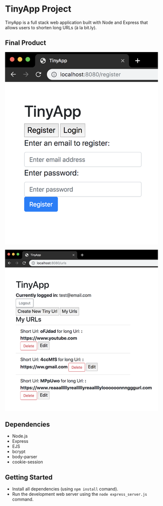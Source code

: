 # TinyApp Project

TinyApp is a full stack web application built with Node and Express that allows users to shorten long URLs (à la bit.ly).

## Final Product

!["Screenshot of Register Page"](https://github.com/razali17/TinyApp/blob/master/docs/register-page.png?raw=true)

!["Screenshot of URLs Page"](https://github.com/razali17/TinyApp/blob/master/docs/urls-page.png?raw=true)

## Dependencies

- Node.js
- Express
- EJS
- bcrypt
- body-parser
- cookie-session

## Getting Started

- Install all dependencies (using `npm install` comand).
- Run the development web server using the `node express_server.js` command.